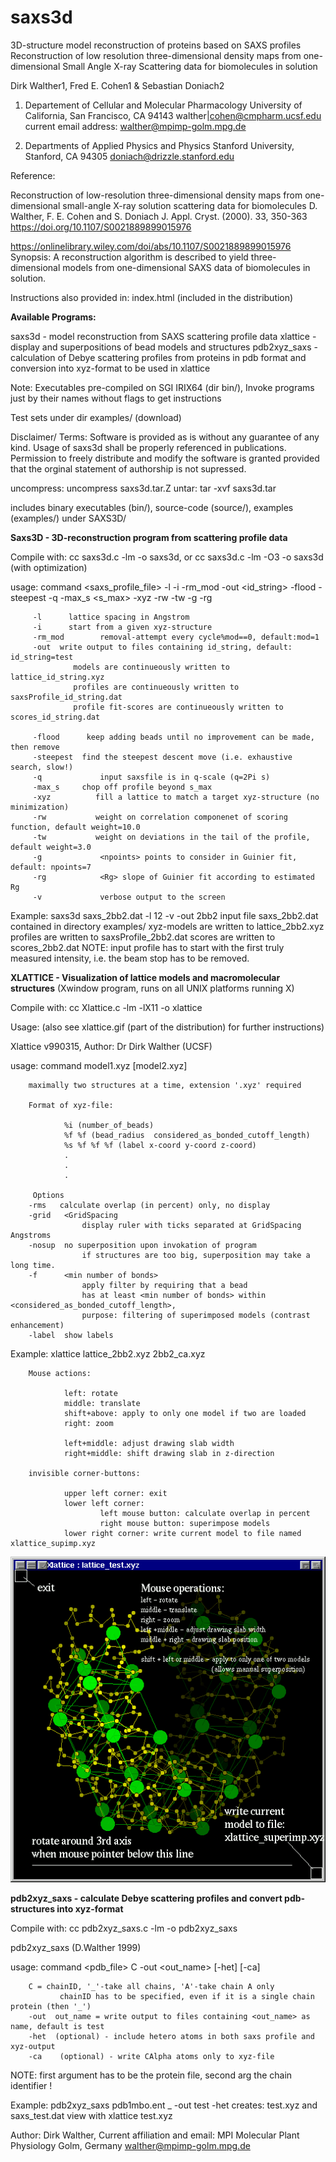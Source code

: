 # saxs3d

3D-structure model reconstruction of proteins based on SAXS profiles
Reconstruction of low resolution three-dimensional density maps
from one-dimensional Small Angle X-ray Scattering data
for biomolecules in solution

Dirk Walther1, Fred E. Cohen1 & Sebastian Doniach2

1) Departement of Cellular and Molecular Pharmacology
University of California, San Francisco, CA 94143
walther|cohen@cmpharm.ucsf.edu
current email address: walther@mpimp-golm.mpg.de

2) Departments of Applied Physics and Physics
Stanford University, Stanford, CA 94305
doniach@drizzle.stanford.edu

Reference: 

Reconstruction of low-resolution three-dimensional density maps from one-dimensional small-angle X-ray solution scattering data for biomolecules
D. Walther, F. E. Cohen and S. Doniach
J. Appl. Cryst. (2000). 33, 350-363
https://doi.org/10.1107/S0021889899015976

https://onlinelibrary.wiley.com/doi/abs/10.1107/S0021889899015976
Synopsis: A reconstruction algorithm is described to yield three-dimensional models from one-dimensional SAXS data of biomolecules in solution.


Instructions also provided in: index.html (included in the distribution)

<b>Available Programs:</b>

saxs3d  - model reconstruction from SAXS scattering profile data
xlattice  - display and superpositions of bead models and structures
pdb2xyz_saxs  - calculation of Debye scattering profiles from proteins in pdb format and conversion into xyz-format to be used in xlattice

Note: Executables pre-compiled on SGI IRIX64 (dir bin/),
Invoke programs just by their names without flags to get instructions

Test sets under dir examples/ (download)

Disclaimer/ Terms: Software is provided as is without any guarantee of any kind. Usage of saxs3d shall be properly referenced in publications.
Permission to  freely distribute and modify the software is granted provided that the orginal statement of authorship is not supressed.

uncompress: uncompress saxs3d.tar.Z
untar: tar -xvf saxs3d.tar

includes binary executables (bin/), source-code (source/), examples (examples/) under SAXS3D/

 
<b>Saxs3D - 3D-reconstruction program from scattering profile data</b>

Compile with: cc saxs3d.c -lm -o saxs3d, or cc saxs3d.c -lm -O3 -o saxs3d (with optimization)

usage: command <saxs_profile_file> -l <lattice spacing> -i <initial xyz-file> -rm_mod <mod>
        -out <id_string> -flood -steepest -q -max_s <s_max> -xyz <target xyz-file>
        -rw <weight> -tw <weight> -g <npoints> -rg <estimated Rg>

         -l      lattice spacing in Angstrom
         -i      start from a given xyz-structure
         -rm_mod        removal-attempt every cycle%mod==0, default:mod=1
         -out  write output to files containing id_string, default: id_string=test
                  models are continueously written to lattice_id_string.xyz
                  profiles are continueously written to saxsProfile_id_string.dat
                  profile fit-scores are continueously written to scores_id_string.dat

         -flood      keep adding beads until no improvement can be made, then remove
         -steepest  find the steepest descent move (i.e. exhaustive search, slow!)
         -q             input saxsfile is in q-scale (q=2Pi s)
         -max_s     chop off profile beyond s_max
         -xyz          fill a lattice to match a target xyz-structure (no minimization)
         -rw           weight on correlation componenet of scoring function, default weight=10.0
         -tw           weight on deviations in the tail of the profile, default weight=3.0
         -g             <npoints> points to consider in Guinier fit, default: npoints=7
         -rg            <Rg> slope of Guinier fit according to estimated Rg
         -v             verbose output to the screen

Example:  saxs3d saxs_2bb2.dat -l 12 -v -out 2bb2
                 input file saxs_2bb2.dat contained in directory examples/
                 xyz-models are written to lattice_2bb2.xyz
                 profiles are written to saxsProfile_2bb2.dat
                 scores are written to scores_2bb2.dat
NOTE: input profile has to start with the first truly measured intensity, i.e. the beam stop has to be removed.
 
 
<b>XLATTICE - Visualization of lattice models and macromolecular structures</b>
(Xwindow program, runs on all UNIX platforms running X)

Compile with: cc Xlattice.c -lm -lX11 -o xlattice

Usage: (also see xlattice.gif (part of the distribution) for further instructions)

Xlattice v990315, Author: Dr Dirk Walther (UCSF)
 

usage: command model1.xyz [model2.xyz]

        maximally two structures at a time, extension '.xyz' required

        Format of xyz-file:

                %i (number_of_beads)
                %f %f (bead_radius  considered_as_bonded_cutoff_length)
                %s %f %f %f (label x-coord y-coord z-coord)
                .
                .
                .
        
         Options
        -rms   calculate overlap (in percent) only, no display
        -grid   <GridSpacing
                    display ruler with ticks separated at GridSpacing Angstroms
        -nosup  no superposition upon invokation of program
                    if structures are too big, superposition may take a long time.
        -f      <min number of bonds>
                    apply filter by requiring that a bead
                    has at least <min number of bonds> within <considered_as_bonded_cutoff_length>,
                    purpose: filtering of superimposed models (contrast enhancement)
        -label  show labels



Example: xlattice lattice_2bb2.xyz 2bb2_ca.xyz
 

        Mouse actions:

                left: rotate
                middle: translate
                shift+above: apply to only one model if two are loaded
                right: zoom

                left+middle: adjust drawing slab width
                right+middle: shift drawing slab in z-direction

        invisible corner-buttons:

                upper left corner: exit
                lower left corner:
                        left mouse button: calculate overlap in percent
                        right mouse button: superimpose models
                lower right corner: write current model to file named xlattice_supimp.xyz


 ![Screenshot](xlattice.gif)
 


<b>pdb2xyz_saxs - calculate Debye scattering profiles and convert pdb-structures into xyz-format</b>


Compile with: cc pdb2xyz_saxs.c -lm -o pdb2xyz_saxs

pdb2xyz_saxs (D.Walther 1999)

usage: command <pdb_file>  C  -out <out_name>  [-het]  [-ca]

        C = chainID, '_'-take all chains, 'A'-take chain A only
               chainID has to be specified, even if it is a single chain protein (then '_')
        -out  out_name = write output to files containing <out_name> as name, default is test
        -het  (optional) - include hetero atoms in both saxs profile and xyz-output
        -ca    (optional) - write CAlpha atoms only to xyz-file

NOTE: first argument has to be the protein file, second arg the chain identifier !

Example: pdb2xyz_saxs pdb1mbo.ent _ -out test -het
                 creates: test.xyz and saxs_test.dat
                 view with xlattice test.xyz

Author:  Dirk Walther,
Current affiliation and email:
MPI Molecular Plant Physiology
Golm, Germany
walther@mpimp-golm.mpg.de

 
